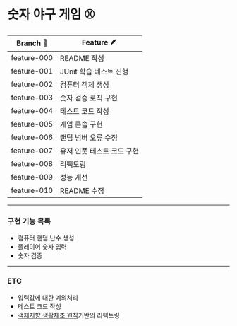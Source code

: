 # 숫자 야구 게임 :baseball:
| Branch :deciduous_tree: | Feature :feather: |
|-------------------------|-------------------|
| feature-000             | README 작성         |
| feature-001             | JUnit 학습 테스트 진행   |
| feature-002             | 컴퓨터 객체 생성         |
| feature-003             | 숫자 검증 로직 구현       |
| feature-004             | 테스트 코드 작성         |
| feature-005             | 게임 콘솔 구현          |
| feature-006             | 랜덤 넘버 오류 수정       |
| feature-007             | 유저 인풋 테스트 코드 구현   |
| feature-008             | 리팩토링              |
| feature-009             | 성능 개선             |
| feature-010             | README 수정         |

***
### 구현 기능 목록
* 컴퓨터 랜덤 난수 생성
* 플레이어 숫자 입력
* 숫자 검증
***
### ETC
* 입력값에 대한 예외처리
* 테스트 코드 작성
* [객체지향 생활체조 원칙](https://catsbi.oopy.io/bf003ff6-2912-4714-8ac2-44eeb7becc93)기반의 리팩토링
